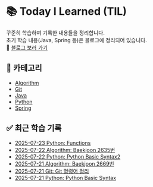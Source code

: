# 📚 Today I Learned (TIL)

꾸준히 학습하며 기록한 내용들을 정리합니다.  
초기 학습 내용(Java, Spring 등)은 블로그에 정리되어 있습니다.  
🔗 [블로그 보러 가기](https://blog.naver.com/seol1n_)

## 📂 카테고리

- [Algorithm](./Algorithm)
- [Git](./Git)
- [Java](./Java)
- [Python](./Python)
- [Spring](./Spring)

## ✅ 최근 학습 기록

- [2025-07-23 Python: Functions](./Python/python-250723)
- [2025-07-22 Algorithm: Baekjoon 2635번](./Algorithm/Baekjoon2635.java)
- [2025-07-22 Python: Python Basic Syntax2](./Python/python-250722)
- [2025-07-21 Algorithm: Baekjoon 2669번](./Algorithm/Baekjoon2669.java)
- [2025-07-21 Git: Git 명령어 정리](./Git/Git.md)
- [2025-07-21 Python: Python Basic Syntax](./Python/python-250721)

